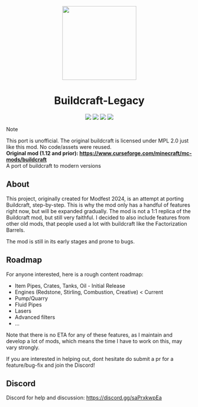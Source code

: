 <div align="center">

<img src="https://cdn.modrinth.com/data/LTaa2o7Y/2f622ecc73f0a1e5e3304e7f6f9b5bd5d3ab82a0.png" width="200">

# Buildcraft-Legacy

[![](https://cf.way2muchnoise.eu/versions/1140281(c70039).svg)](https://www.curseforge.com/minecraft/mc-mods/create/files)
[![](https://img.shields.io/github/license/Thepigcat76/Buildcraft-Legacy?style=flat&color=900c3f)](https://github.com/Thepigcat76/Buildcraft-Legacy/blob/main/LICENSE)
[![](http://cf.way2muchnoise.eu/1140281.svg)](https://www.curseforge.com/minecraft/mc-mods/buildcraft-legacy)
[![](https://img.shields.io/modrinth/dt/legacy-buildcraft?logo=modrinth&label=&suffix=%20&style=flat&color=242629&labelColor=5ca424&logoColor=1c1c1c)](https://modrinth.com/mod/legacy-buildcraft)


</div>

> [!NOTE]
> This port is unofficial. The original buildcraft is licensed under MPL 2.0 just like this mod. No code/assets were reused.  
> **Original mod (1.12 and prior): https://www.curseforge.com/minecraft/mc-mods/buildcraft**  
> A port of buildcraft to modern versions

## About

This project, originally created for Modfest 2024, is an attempt at porting Buildcraft, step-by-step. This is why the mod only has a handful of features right now, but will be expanded gradually. The mod is not a 1:1 replica of the Buildcraft mod, but still very faithful. I decided to also include features from other old mods, that people used a lot with buildcraft like the Factorization Barrels.

The mod is still in its early stages and prone to bugs.

## Roadmap

For anyone interested, here is a rough content roadmap:

- Item Pipes, Crates, Tanks, Oil - Initial Release
- Engines (Redstone, Stirling, Combustion, Creative) < Current
- Pump/Quarry
- Fluid Pipes
- Lasers
- Advanced filters
- ...

Note that there is no ETA for any of these features, as I maintain and develop a lot of mods, which means the time I have to work on this, may vary strongly.

If you are interested in helping out, dont hesitate do submit a pr for a feature/bug-fix and join the Discord!

## Discord

Discord for help and discussion: https://discord.gg/saPrxkwpEa
